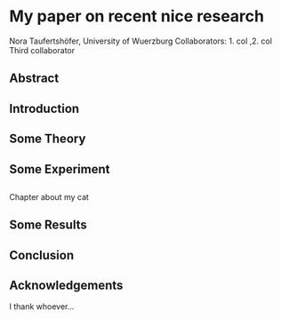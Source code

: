 # My paper on recent nice research
Nora Taufertshöfer, University of Wuerzburg
Collaborators: 1. col ,2. col
Third collaborator

## Abstract

## Introduction 

## Some Theory

## Some Experiment

##
Chapter about my cat 

## Some Results

## Conclusion

## Acknowledgements
I thank whoever...
